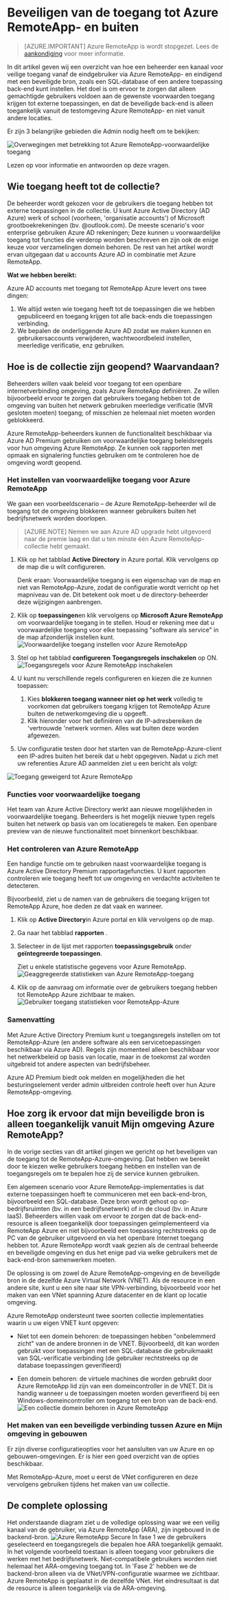 
<properties 
    pageTitle="Beveiligen van de toegang tot Azure RemoteApp- en buiten | Microsoft Azure"
    description="Meer informatie over hoe veilig toegang tot RemoteApp Azure met behulp van voorwaardelijke toegang in Azure Active Directory"
    services="remoteapp"
    documentationCenter="" 
    authors="piotrci" 
    manager="mbaldwin" />

<tags 
    ms.service="remoteapp" 
    ms.workload="compute" 
    ms.tgt_pltfrm="na" 
    ms.devlang="na" 
    ms.topic="article" 
    ms.date="08/15/2016" 
    ms.author="elizapo" />

# <a name="securing-access-to-azure-remoteapp-and-beyond"></a>Beveiligen van de toegang tot Azure RemoteApp- en buiten

> [AZURE.IMPORTANT]
> Azure RemoteApp is wordt stopgezet. Lees de [aankondiging](https://go.microsoft.com/fwlink/?linkid=821148) voor meer informatie.

In dit artikel geven wij een overzicht van hoe een beheerder een kanaal voor veilige toegang vanaf de eindgebruiker via Azure RemoteApp- en eindigend met een beveiligde bron, zoals een SQL-database of een andere toepassing back-end kunt instellen. Het doel is om ervoor te zorgen dat alleen gemachtigde gebruikers voldoen aan de gewenste voorwaarden toegang krijgen tot externe toepassingen, en dat de beveiligde back-end is alleen toegankelijk vanuit de testomgeving Azure RemoteApp- en niet vanuit andere locaties.

Er zijn 3 belangrijke gebieden die Admin nodig heeft om te bekijken:

![Overwegingen met betrekking tot Azure RemoteApp-voorwaardelijke toegang](./media/remoteapp-secureaccess/ra-conditionalenvironment.png)

Lezen op voor informatie en antwoorden op deze vragen.

## <a name="who-can-access-the-collection"></a>Wie toegang heeft tot de collectie?
De beheerder wordt gekozen voor de gebruikers die toegang hebben tot externe toepassingen in de collectie. U kunt Azure Active Directory (AD Azure) werk of school (voorheen, 'organisatie accounts') of Microsoft grootboekrekeningen (bv. @outlook.com). De meeste scenario's voor enterprise gebruiken Azure AD rekeningen; Deze kunnen u voorwaardelijke toegang tot functies die verderop worden beschreven en zijn ook de enige keuze voor verzamelingen domein behoren. De rest van het artikel wordt ervan uitgegaan dat u accounts Azure AD in combinatie met Azure RemoteApp.

**Wat we hebben bereikt:**

Azure AD accounts met toegang tot RemoteApp Azure levert ons twee dingen:

1.  We altijd weten wie toegang heeft tot de toepassingen die we hebben gepubliceerd en toegang krijgen tot alle back-ends die toepassingen verbinding.
2.  We bepalen de onderliggende Azure AD zodat we maken kunnen en gebruikersaccounts verwijderen, wachtwoordbeleid instellen, meerledige verificatie, enz gebruiken. 

## <a name="how-is-the-collection-accessed-from-where"></a>Hoe is de collectie zijn geopend? Waarvandaan?
Beheerders willen vaak beleid voor toegang tot een openbare internetverbinding omgeving, zoals Azure RemoteApp definiëren. Ze willen bijvoorbeeld ervoor te zorgen dat gebruikers toegang hebben tot de omgeving van buiten het netwerk gebruiken meerledige verificatie (MVR gesloten moeten) toegang; of misschien ze helemaal niet moeten worden geblokkeerd.

Azure RemoteApp-beheerders kunnen de functionaliteit beschikbaar via Azure AD Premium gebruiken om voorwaardelijke toegang beleidsregels voor hun omgeving Azure RemoteApp. Ze kunnen ook rapporten met opmaak en signalering functies gebruiken om te controleren hoe de omgeving wordt geopend.

### <a name="how-to-set-up-conditional-access-for-azure-remoteapp"></a>Het instellen van voorwaardelijke toegang voor Azure RemoteApp
We gaan een voorbeeldscenario – de Azure RemoteApp-beheerder wil de toegang tot de omgeving blokkeren wanneer gebruikers buiten het bedrijfsnetwerk worden doorlopen.

>[AZURE.NOTE] Nemen we aan Azure AD upgrade hebt uitgevoerd naar de premie laag en dat u ten minste één Azure RemoteApp-collectie hebt gemaakt.

1.  Klik op het tabblad **Active Directory** in Azure portal. Klik vervolgens op de map die u wilt configureren.

    Denk eraan: Voorwaardelijke toegang is een eigenschap van de map en niet van RemoteApp-Azure, zodat de configuratie wordt verricht op het mapniveau van de. Dit betekent ook moet u de directory-beheerder deze wijzigingen aanbrengen.

2.  Klik op **toepassingen**en klik vervolgens op **Microsoft Azure RemoteApp** om voorwaardelijke toegang in te stellen. Houd er rekening mee dat u voorwaardelijke toegang voor elke toepassing "software als service" in de map afzonderlijk instellen kunt.
![Voorwaardelijke toegang instellen voor Azure RemoteApp](./media/remoteapp-secureaccess/ra-conditionalaccessscreen.png)
 

3.  Stel op het tabblad **configureren** **Toegangsregels inschakelen** op ON.
![Toegangsregels voor Azure RemoteApp inschakelen](./media/remoteapp-secureaccess/ra-enableaccessrules.png)
 

4.  U kunt nu verschillende regels configureren en kiezen die ze kunnen toepassen:

    1. Kies **blokkeren toegang wanneer niet op het werk** volledig te voorkomen dat gebruikers toegang krijgen tot RemoteApp Azure buiten de netwerkomgeving die u opgeeft.
    2. Klik hieronder voor het definiëren van de IP-adresbereiken de 'vertrouwde 'netwerk vormen. Alles wat buiten deze worden afgewezen.

5.  Uw configuratie testen door het starten van de RemoteApp-Azure-client een IP-adres buiten het bereik dat u hebt opgegeven. Nadat u zich met uw referenties Azure AD aanmelden ziet u een bericht als volgt:

![Toegang geweigerd tot Azure RemoteApp](./media/remoteapp-secureaccess/ra-accessdenied.png)
 

### <a name="future-conditional-access-features"></a>Functies voor voorwaardelijke toegang 
Het team van Azure Active Directory werkt aan nieuwe mogelijkheden in voorwaardelijke toegang. Beheerders is het mogelijk nieuwe typen regels buiten het netwerk op basis van om locatieregels te maken. Een openbare preview van de nieuwe functionaliteit moet binnenkort beschikbaar.

### <a name="how-to-monitor-access-to-azure-remoteapp"></a>Het controleren van Azure RemoteApp
Een handige functie om te gebruiken naast voorwaardelijke toegang is Azure Active Directory Premium rapportagefuncties. U kunt rapporten controleren wie toegang heeft tot uw omgeving en verdachte activiteiten te detecteren.

Bijvoorbeeld, ziet u de namen van de gebruikers die toegang krijgen tot RemoteApp Azure, hoe deden ze dat vaak en wanneer.

1.  Klik op **Active Directory**in Azure portal en klik vervolgens op de map.

2.  Ga naar het tabblad **rapporten** .

3.  Selecteer in de lijst met rapporten **toepassingsgebruik** onder **geïntegreerde toepassingen**.

    Ziet u enkele statistische gegevens voor Azure RemoteApp. 
![Geaggregeerde statistieken van Azure RemoteApp-toegang](./media/remoteapp-secureaccess/ra-accessstats.png)
 
5.  Klik op de aanvraag om informatie over de gebruikers toegang hebben tot RemoteApp Azure zichtbaar te maken.
![Gebruiker toegang statistieken voor RemoteApp-Azure](./media/remoteapp-secureaccess/ra-userstats.png)
 
### <a name="summary"></a>Samenvatting
Met Azure Active Directory Premium kunt u toegangsregels instellen om tot RemoteApp-Azure (en andere software als een servicetoepassingen beschikbaar via Azure AD). Regels zijn momenteel alleen beschikbaar voor het netwerkbeleid op basis van locatie, maar in de toekomst zal worden uitgebreid tot andere aspecten van bedrijfsbeheer.

Azure AD Premium biedt ook melden en mogelijkheden die het besturingselement verder admin uitbreiden controle heeft over hun Azure RemoteApp-omgeving.

## <a name="how-do-i-make-sure-my-secure-resource-is-accessible-only-from-my-azure-remoteapp-environment"></a>Hoe zorg ik ervoor dat mijn beveiligde bron is alleen toegankelijk vanuit Mijn omgeving Azure RemoteApp?
In de vorige secties van dit artikel gingen we gericht op het beveiligen van de toegang tot de RemoteApp-Azure-omgeving. Dat hebben we bereikt door te kiezen welke gebruikers toegang hebben en instellen van de toegangsregels om te bepalen hoe zij de service kunnen gebruiken.

Een algemeen scenario voor Azure RemoteApp-implementaties is dat externe toepassingen hoeft te communiceren met een back-end-bron, bijvoorbeeld een SQL-database. Deze bron wordt gehost op op-bedrijfsruimten (bv. in een bedrijfsnetwerk) of in de cloud (bv. in Azure IaaS). Beheerders willen vaak om ervoor te zorgen dat de back-end-resource is alleen toegankelijk door toepassingen geïmplementeerd via RemoteApp Azure en niet bijvoorbeeld een toepassing rechtstreeks op de PC van de gebruiker uitgevoerd en via het openbare Internet toegang hebben tot. Azure RemoteApp wordt vaak gezien als de centraal beheerde en beveiligde omgeving en dus het enige pad via welke gebruikers met de back-end-bron samenwerken moeten.

De oplossing is om zowel de Azure RemoteApp-omgeving en de beveiligde bron in de dezelfde Azure Virtual Network (VNET). Als de resource in een andere site, kunt u een site naar site VPN-verbinding, bijvoorbeeld voor het maken van een VNet spanning Azure datacenter en de klant op locatie omgeving.

Azure RemoteApp ondersteunt twee soorten collectie implementaties waarin u uw eigen VNET kunt opgeven:

-   Niet tot een domein behoren: de toepassingen hebben "onbelemmerd zicht" van de andere bronnen in de VNET. Bijvoorbeeld, dit kan worden gebruikt voor toepassingen met een SQL-database die gebruikmaakt van SQL-verificatie verbinding (de gebruiker rechtstreeks op de database toepassingen geverifieerd)

-   Een domein behoren: de virtuele machines die worden gebruikt door Azure RemoteApp lid zijn van een domeincontroller in de VNET. Dit is handig wanneer u de toepassingen moeten worden geverifieerd bij een Windows-domeincontroller om toegang tot een bron van de back-end.
![Een collectie domein behoren in Azure RemoteApp](./media/remoteapp-secureaccess/ra-domainjoined.png)
 
### <a name="how-to-create-a-secure-connection-between-azure-and-my-on-premises-environment"></a>Het maken van een beveiligde verbinding tussen Azure en Mijn omgeving in gebouwen
Er zijn diverse configuratieopties voor het aansluiten van uw Azure en op gebouwen-omgevingen. Er is hier een goed overzicht van de opties beschikbaar.

Met RemoteApp-Azure, moet u eerst de VNet configureren en deze vervolgens gebruiken tijdens het maken van uw collectie. 

## <a name="the-complete-solution"></a>De complete oplossing
Het onderstaande diagram ziet u de volledige oplossing waar we een veilig kanaal van de gebruiker, via Azure RemoteApp (ARA), zijn ingebouwd in de backend-bron.
![Azure RemoteApp Secure](./media/remoteapp-secureaccess/ra-secureoverview.png) In fase 1 we de gebruikers geselecteerd en toegangsregels die bepalen hoe ARA toegankelijk gemaakt. In het volgende voorbeeld toestaan is alleen toegang voor gebruikers die werken met het bedrijfsnetwerk. Niet-compatibele gebruikers worden niet helemaal het ARA-omgeving toegang tot.
In 'Fase 2' hebben we de backend-bron alleen via de VNet/VPN-configuratie waarmee we zichtbaar. Azure RemoteApp is geplaatst in de dezelfde VNet. Het eindresultaat is dat de resource is alleen toegankelijk via de ARA-omgeving.


